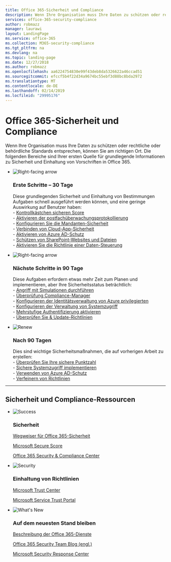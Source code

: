 ```yaml
---
title: Office 365-Sicherheit und Compliance
description: Wenn Ihre Organisation muss Ihre Daten zu schützen oder rechtliche oder behördliche Standards entsprechen, können Sie am richtigen Ort. Hier können Sie Sicherheit und Einhaltung von Vorschriften in Office 365 kennen lernen
services: office-365-security-compliance
author: robmazz
manager: laurawi
layout: LandingPage
ms.service: office-365
ms.collection: M365-security-compliance
ms.tgt_pltfrm: na
ms.devlang: na
ms.topic: landing-page
ms.date: 12/27/2018
ms.author: robmazz
ms.openlocfilehash: aa6224754830e99f43deb8da5326622a46ccad51
ms.sourcegitcommit: efccf5b4f22d34a9674bc55ebf3d88bc8bda2972
ms.translationtype: MT
ms.contentlocale: de-DE
ms.lasthandoff: 02/14/2019
ms.locfileid: "29995176"
---
```

# <a name="office-365-security-and-compliance"></a>Office 365-Sicherheit und Compliance

Wenn Ihre Organisation muss Ihre Daten zu schützen oder rechtliche oder behördliche Standards entsprechen, können Sie am richtigen Ort. Die folgenden Bereiche sind Ihrer ersten Quelle für grundlegende Informationen zu Sicherheit und Einhaltung von Vorschriften in Office 365.

<ul class="cardsF panelContent">
    <li>
        <div class="cardSize">
            <div class="cardPadding">
                <div class="card">
                    <div class="cardImageOuter">
                        <div class="cardImage">
                            <img src="https://docs.microsoft.com/office/media/icons/caret-right-blue.svg" alt="Right-facing arrow" />
                        </div>
                    </div>
                    <div class="cardText">
                        <h3>Erste Schritte – 30 Tage</h3>
                <p>Diese grundlegenden Sicherheit und Einhaltung von Bestimmungen Aufgaben schnell ausgeführt werden können, und eine geringe Auswirkung auf Benutzer haben: <br> - <a href="office-365-secure-score.md" target="_blank">Kontrollkästchen sicheren Score</a> <br> - <a href="search-the-audit-log-in-security-and-compliance.md">Aktivieren der postfachüberwachungsprotokollierung</a> <br> - <a href="tenant-wide-setup-for-increased-security.md">Konfigurieren Sie die Mandanten-Sicherheit</a> <br> - <a href="https://docs.microsoft.com/cloud-app-security/connect-office-365-to-microsoft-cloud-app-security">Verbinden von Cloud-App-Sicherheit</a> <br> - <a href="https://docs.microsoft.com/azure/active-directory/active-directory-identityprotection-enable">Aktivieren von Azure AD-Schutz</a> <br> - <a href="https://docs.microsoft.com/office365/enterprise/secure-sharepoint-online-sites-and-files">Schützen von SharePoint-Websites und Dateien</a> <br> - <a href="configure-supervision-policies.md">Aktivieren Sie die Richtlinie einer Daten-Steuerung</a> </p>
                    </div>
                </div>
            </div>
        </div>
    </li>
    <li>
        <div class="cardSize">
            <div class="cardPadding">
                <div class="card">
                    <div class="cardImageOuter">
                        <div class="cardImage">
                            <img src="https://docs.microsoft.com/office/media/icons/caret-right-blue.svg" alt="Right-facing arrow" />
                        </div>
                    </div>
                    <div class="cardText">
                        <h3>Nächste Schritte in 90 Tage</h3>
                        <p>Diese Aufgaben erfordern etwas mehr Zeit zum Planen und implementieren, aber Ihre Sicherheitsstatus beträchtlich: <br> - <a href="attack-simulator.md">Angriff mit Simulationen durchführen</a> <br> - <a href="meet-data-protection-and-regulatory-reqs-using-microsoft-cloud.md">Überprüfung Compliance-Manager</a> <br> - <a href="https://docs.microsoft.com/azure/active-directory/privileged-identity-management/pim-configure">Konfigurieren der Identitätsverwaltung von Azure privilegierten</a> <br> - <a href="privileged-access-management-configuration.md">Konfigurieren der Verwaltung von Systemzugriff</a>  <br> - <a href="https://docs.microsoft.com/azure/active-directory/authentication/concept-mfa-howitworks">Mehrstufige Authentifizierung aktivieren</a> <br> - <a href="protect-against-threats.md">Überprüfen Sie & Update-Richtlinien</a> </p>
                    </div>
                </div>
            </div>
        </div>
    </li>
    <li>
        <div class="cardSize">
            <div class="cardPadding">
                <div class="card">
                    <div class="cardImageOuter">
                        <div class="cardImage">
                            <img src="https://docs.microsoft.com/office/media/icons/renew.svg" alt="Renew" />
                        </div>
                    </div>
                    <div class="cardText">
                        <h3>Nach 90 Tagen</h3>
                        <p>Dies sind wichtige Sicherheitsmaßnahmen, die auf vorherigen Arbeit zu erstellen:<br>
                        - <a href="office-365-secure-score.md" target="_blank">Überprüfen Sie Ihre sichere Punktzahl</a><br>
                        - <a href="https://docs.microsoft.com/windows-server/identity/securing-privileged-access/securing-privileged-access">Sichere Systemzugriff implementieren</a><br>
                        - <a href="https://docs.microsoft.com/azure/active-directory/active-directory-identityprotection">Verwenden von Azure AD-Schutz</a><br>
                        - <a href="protect-against-threats.md">Verfeinern von Richtlinien</a><br></p>
                    </div>
                </div>
            </div>
        </div>
    </li>
</ul>

<hr>
<h2>Sicherheit und Compliance-Ressourcen</h2>

<ul class="panelContent cardsF">
    <li>
        <div class="cardSize">
            <div class="cardPadding">
                <div class="card">
                    <div class="cardImageOuter">
                        <div class="cardImage">
                            <img src="https://docs.microsoft.com/office/media/icons/success-blue.svg" alt="Success" data-linktype="external">
                        </div>
                    </div>
                    <div class="cardText">
                        <h3>Sicherheit</h3>
                        <p><a href="security-roadmap.md">Wegweiser für Office 365-Sicherheit</a></p>
                        <p><a href="office-365-secure-score.md" target="_blank">Microsoft Secure Score</a></p>
                        <p><a href="https://protection.office.com" target="_blank">Office 365 Security & Compliance Center</a></p>
                    </div>
                </div>
            </div>
        </div>
    </li>
    <li>
        <div class="cardSize">
            <div class="cardPadding">
                <div class="card">
                    <div class="cardImageOuter">
                        <div class="cardImage">
                            <img src="https://docs.microsoft.com/office/media/icons/security-blue.svg" alt="Security" data-linktype="external">
                        </div>
                    </div>
                    <div class="cardText">
                        <h3>Einhaltung von Richtlinien</h3>
                        <p><a href="https://www.microsoft.com/trustcenter" target="_blank">Microsoft Trust Center</a></p>
                        <p><a href="https://servicetrust.microsoft.com" target="_blank">Microsoft Service Trust Portal</a></p>
                    </div>
                </div>
            </div>
        </div>
    </li>
    <li>
        <div class="cardSize">
            <div class="cardPadding">
                <div class="card">
                    <div class="cardImageOuter">
                        <div class="cardImage">
                            <img src="https://docs.microsoft.com/office/media/icons/whats-new-megaphone-blue.svg" alt="What's New" data-linktype="external">
                        </div>
                    </div>
                    <div class="cardText">
                        <h3>Auf dem neuesten Stand bleiben</h3>
                        <p><a href="https://docs.microsoft.com/office365/servicedescriptions/office-365-service-descriptions-technet-library" target="_blank">Beschreibung der Office 365-Dienste</a></p>
                        <p><a href="https://blogs.technet.microsoft.com/office365security" target="_blank">Office 365 Security Team Blog (engl.)</a></p>
                        <p><a href="https://www.microsoft.com/msrc" target="_blank">Microsoft Security Response Center</a></p>
                    </div>
                </div>
            </div>
        </div>
    </li>
</ul>